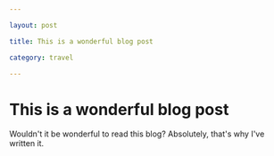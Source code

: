 ```yaml
---

layout: post

title: This is a wonderful blog post

category: travel

---
```


# This is a wonderful blog post

Wouldn't it be wonderful to read this blog? Absolutely, that's why I've written it.
